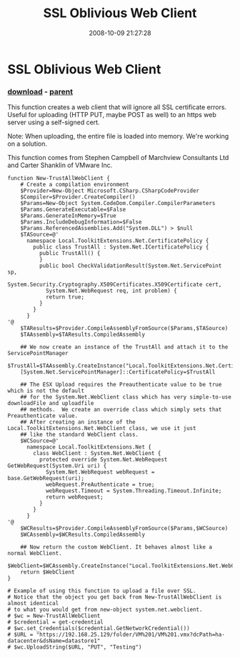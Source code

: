 ﻿---
pid:            634
poster:         Stephen Campbell
title:          SSL Oblivious Web Client
date:           2008-10-09 21:27:28
format:         posh
parent:         633
parent:         633

---

# SSL Oblivious Web Client

### [download](634.ps1) - [parent](633.md)

This function creates a web client that will ignore all SSL certificate errors. Useful for uploading (HTTP PUT, maybe POST as well) to an https web server using a self-signed cert.

Note: When uploading, the entire file is loaded into memory.  We're working on a solution.

This function comes from Stephen Campbell of Marchview Consultants Ltd and Carter Shanklin of VMware Inc.

```posh
function New-TrustAllWebClient {
	# Create a compilation environment
	$Provider=New-Object Microsoft.CSharp.CSharpCodeProvider
	$Compiler=$Provider.CreateCompiler()
	$Params=New-Object System.CodeDom.Compiler.CompilerParameters
	$Params.GenerateExecutable=$False
	$Params.GenerateInMemory=$True
	$Params.IncludeDebugInformation=$False
	$Params.ReferencedAssemblies.Add("System.DLL") > $null
	$TASource=@'
	  namespace Local.ToolkitExtensions.Net.CertificatePolicy {
	    public class TrustAll : System.Net.ICertificatePolicy {
	      public TrustAll() { 
	      }
	      public bool CheckValidationResult(System.Net.ServicePoint sp,
	        System.Security.Cryptography.X509Certificates.X509Certificate cert, 
	        System.Net.WebRequest req, int problem) {
	        return true;
	      }
	    }
	  }
'@ 
	$TAResults=$Provider.CompileAssemblyFromSource($Params,$TASource)
	$TAAssembly=$TAResults.CompiledAssembly

	## We now create an instance of the TrustAll and attach it to the ServicePointManager
	$TrustAll=$TAAssembly.CreateInstance("Local.ToolkitExtensions.Net.CertificatePolicy.TrustAll")
	[System.Net.ServicePointManager]::CertificatePolicy=$TrustAll

	## The ESX Upload requires the Preauthenticate value to be true which is not the default
	## for the System.Net.WebClient class which has very simple-to-use downloadFile and uploadfile
	## methods.  We create an override class which simply sets that Preauthenticate value.
	## After creating an instance of the Local.ToolkitExtensions.Net.WebClient class, we use it just
	## like the standard WebClient class.
	$WCSource=@'
	  namespace Local.ToolkitExtensions.Net {
	    class WebClient : System.Net.WebClient {
	      protected override System.Net.WebRequest GetWebRequest(System.Uri uri) {
	        System.Net.WebRequest webRequest = base.GetWebRequest(uri);
	        webRequest.PreAuthenticate = true;
	        webRequest.Timeout = System.Threading.Timeout.Infinite;
	        return webRequest;
	      }
	    }
	  }
'@
	$WCResults=$Provider.CompileAssemblyFromSource($Params,$WCSource)
	$WCAssembly=$WCResults.CompiledAssembly

	## Now return the custom WebClient. It behaves almost like a normal WebClient.
	$WebClient=$WCAssembly.CreateInstance("Local.ToolkitExtensions.Net.WebClient")
	return $WebClient
}

# Example of using this function to upload a file over SSL.
# Notice that the object you get back from New-TrustAllWebClient is almost identical
# to what you would get from new-object system.net.webclient.
# $wc = New-TrustAllWebClient
# $credential = get-credential
# $wc.set_Credentials($credential.GetNetworkCredential())
# $URL = "https://192.168.25.129/folder/VM%201/VM%201.vmx?dcPath=ha-datacenter&dsName=datastore1"
# $wc.UploadString($URL, "PUT", "Testing")
```
